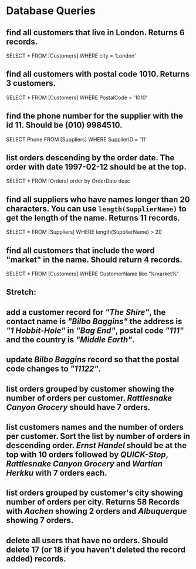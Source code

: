 # Database Queries

## find all customers that live in London. Returns 6 records.

SELECT \* FROM [Customers] WHERE city = 'London'

## find all customers with postal code 1010. Returns 3 customers.

SELECT \* FROM [Customers] WHERE PostalCode = '1010'

## find the phone number for the supplier with the id 11. Should be (010) 9984510.

SELECT Phone FROM [Suppliers] WHERE SupplierID = '11'

## list orders descending by the order date. The order with date 1997-02-12 should be at the top.

SELECT \* FROM [Orders] order by OrderDate desc

## find all suppliers who have names longer than 20 characters. You can use `length(SupplierName)` to get the length of the name. Returns 11 records.

SELECT \* FROM [Suppliers] WHERE length(SupplierName) > 20

## find all customers that include the word "market" in the name. Should return 4 records.

SELECT \* FROM [Customers] WHERE CustomerName like '%market%'

## Stretch:

## add a customer record for _"The Shire"_, the contact name is _"Bilbo Baggins"_ the address is _"1 Hobbit-Hole"_ in _"Bag End"_, postal code _"111"_ and the country is _"Middle Earth"_.

## update _Bilbo Baggins_ record so that the postal code changes to _"11122"_.

## list orders grouped by customer showing the number of orders per customer. _Rattlesnake Canyon Grocery_ should have 7 orders.

## list customers names and the number of orders per customer. Sort the list by number of orders in descending order. _Ernst Handel_ should be at the top with 10 orders followed by _QUICK-Stop_, _Rattlesnake Canyon Grocery_ and _Wartian Herkku_ with 7 orders each.

## list orders grouped by customer's city showing number of orders per city. Returns 58 Records with _Aachen_ showing 2 orders and _Albuquerque_ showing 7 orders.

## delete all users that have no orders. Should delete 17 (or 18 if you haven't deleted the record added) records.
